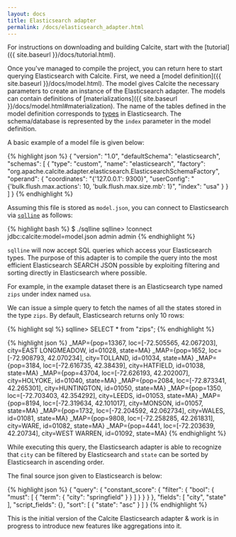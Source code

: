 ```yaml
---
layout: docs
title: Elasticsearch adapter
permalink: /docs/elasticsearch_adapter.html
---
```

<!--
{% comment %}
Licensed to the Apache Software Foundation (ASF) under one or more
contributor license agreements.  See the NOTICE file distributed with
this work for additional information regarding copyright ownership.
The ASF licenses this file to you under the Apache License, Version 2.0
(the "License"); you may not use this file except in compliance with
the License.  You may obtain a copy of the License at

http://www.apache.org/licenses/LICENSE-2.0

Unless required by applicable law or agreed to in writing, software
distributed under the License is distributed on an "AS IS" BASIS,
WITHOUT WARRANTIES OR CONDITIONS OF ANY KIND, either express or implied.
See the License for the specific language governing permissions and
limitations under the License.
{% endcomment %}
-->

For instructions on downloading and building Calcite, start with the
[tutorial]({{ site.baseurl }}/docs/tutorial.html).

Once you've managed to compile the project, you can return here to
start querying Elasticsearch with Calcite. First, we need a
[model definition]({{ site.baseurl }}/docs/model.html).
The model gives Calcite the necessary parameters to create an instance
of the Elasticsearch adapter. The models can contain
definitions of
[materializations]({{ site.baseurl }}/docs/model.html#materialization).
The name of the tables defined in the model definition corresponds to
[types](https://www.elastic.co/blog/what-is-an-elasticsearch-index) in
Elasticsearch. The schema/database is represented by the `index` parameter
in the model definition.

A basic example of a model file is given below:

{% highlight json %}
{
  "version": "1.0",
  "defaultSchema": "elasticsearch",
  "schemas": [
    {
      "type": "custom",
      "name": "elasticsearch",
      "factory": "org.apache.calcite.adapter.elasticsearch.ElasticsearchSchemaFactory",
      "operand": {
        "coordinates": "{'127.0.0.1': 9300}",
        "userConfig": "{'bulk.flush.max.actions': 10, 'bulk.flush.max.size.mb': 1}",
        "index": "usa"
      }
    }
  ]
}
{% endhighlight %}

Assuming this file is stored as `model.json`, you can connect to
Elasticsearch via [`sqlline`](https://github.com/julianhyde/sqlline) as
follows:

{% highlight bash %}
$ ./sqlline
sqlline> !connect jdbc:calcite:model=model.json admin admin
{% endhighlight %}

`sqlline` will now accept SQL queries which access your Elasticsearch types.
The purpose of this adapter is to compile the query into the most efficient
Elasticsearch SEARCH JSON possible by exploiting filtering and sorting directly
in Elasticsearch where possible.

For example, in the example dataset there is an Elasticsearch type
named `zips` under index named `usa`.

We can issue a simple query to fetch the names of all the states
stored in the type `zips`. By default, Elasticsearch returns only 10 rows:

{% highlight sql %}
sqlline> SELECT * from "zips";
{% endhighlight %}

{% highlight json %}
_MAP={pop=13367, loc=[-72.505565, 42.067203], city=EAST LONGMEADOW, id=01028, state=MA}
_MAP={pop=1652, loc=[-72.908793, 42.070234], city=TOLLAND, id=01034, state=MA}
_MAP={pop=3184, loc=[-72.616735, 42.38439], city=HATFIELD, id=01038, state=MA}
_MAP={pop=43704, loc=[-72.626193, 42.202007], city=HOLYOKE, id=01040, state=MA}
_MAP={pop=2084, loc=[-72.873341, 42.265301], city=HUNTINGTON, id=01050, state=MA}
_MAP={pop=1350, loc=[-72.703403, 42.354292], city=LEEDS, id=01053, state=MA}
_MAP={pop=8194, loc=[-72.319634, 42.101017], city=MONSON, id=01057, state=MA}
_MAP={pop=1732, loc=[-72.204592, 42.062734], city=WALES, id=01081, state=MA}
_MAP={pop=9808, loc=[-72.258285, 42.261831], city=WARE, id=01082, state=MA}
_MAP={pop=4441, loc=[-72.203639, 42.20734], city=WEST WARREN, id=01092, state=MA}
{% endhighlight %}

While executing this query, the Elasticsearch adapter is able to recognize
that `city` can be filtered by Elasticsearch and `state` can be sorted by
Elasticsearch in ascending order.

The final source json given to Elasticsearch is below:

{% highlight json %}
{
  "query": {
    "constant_score": {
      "filter": {
        "bool": {
          "must": [
            {
              "term": {
                "city": "springfield"
              }
            }
          ]
        }
      }
    }
  },
  "fields": [
    "city",
    "state"
  ],
  "script_fields": {},
  "sort": [
    {
      "state": "asc"
    }
  ]
}
{% endhighlight %}

This is the initial version of the Calcite Elasticsearch adapter
& work is in progress to introduce new features like aggregations into
it.
